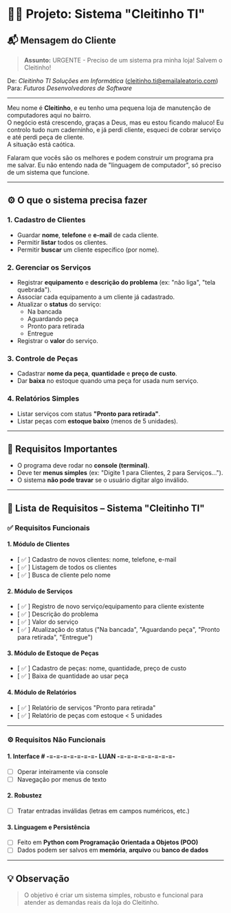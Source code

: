 # 🧑‍💻 Projeto: Sistema "Cleitinho TI"

## 📬 Mensagem do Cliente

> **Assunto:** URGENTE - Preciso de um sistema pra minha loja! Salvem o Cleitinho!

De: *Cleitinho TI Soluções em Informática* (cleitinho.ti@emailaleatorio.com)  
Para: *Futuros Desenvolvedores de Software*

---

Meu nome é **Cleitinho**, e eu tenho uma pequena loja de manutenção de computadores aqui no bairro.  
O negócio está crescendo, graças a Deus, mas eu estou ficando maluco! Eu controlo tudo num caderninho, e já perdi cliente, esqueci de cobrar serviço e até perdi peça de cliente.  
A situação está caótica.

Falaram que vocês são os melhores e podem construir um programa pra me salvar. Eu não entendo nada de "linguagem de computador", só preciso de um sistema que funcione.

---

## ⚙️ O que o sistema precisa fazer

### 1. Cadastro de Clientes
- Guardar **nome**, **telefone** e **e-mail** de cada cliente.  
- Permitir **listar** todos os clientes.  
- Permitir **buscar** um cliente específico (por nome).

### 2. Gerenciar os Serviços
- Registrar **equipamento** e **descrição do problema** (ex: "não liga", "tela quebrada").  
- Associar cada equipamento a um cliente já cadastrado.  
- Atualizar o **status** do serviço:  
  - Na bancada  
  - Aguardando peça  
  - Pronto para retirada  
  - Entregue  
- Registrar o **valor** do serviço.

### 3. Controle de Peças
- Cadastrar **nome da peça**, **quantidade** e **preço de custo**.  
- Dar **baixa** no estoque quando uma peça for usada num serviço.

### 4. Relatórios Simples
- Listar serviços com status **"Pronto para retirada"**.  
- Listar peças com **estoque baixo** (menos de 5 unidades).

---

## 🧩 Requisitos Importantes

- O programa deve rodar no **console (terminal)**.  
- Deve ter **menus simples** (ex: "Digite 1 para Clientes, 2 para Serviços...").  
- O sistema **não pode travar** se o usuário digitar algo inválido.

---

## 🧱 Lista de Requisitos – Sistema "Cleitinho TI"

### ✅ Requisitos Funcionais

#### 1. Módulo de Clientes
- [ ✅ ] Cadastro de novos clientes: nome, telefone, e-mail  
- [ ✅ ] Listagem de todos os clientes  
- [ ✅ ] Busca de cliente pelo nome  

#### 2. Módulo de Serviços
- [ ✅ ] Registro de novo serviço/equipamento para cliente existente  
- [ ✅ ] Descrição do problema  
- [ ✅ ] Valor do serviço  
- [ ✅ ] Atualização do status ("Na bancada", "Aguardando peça", "Pronto para retirada", "Entregue")  

#### 3. Módulo de Estoque de Peças
- [ ✅ ] Cadastro de peças: nome, quantidade, preço de custo  
- [ ✅ ] Baixa de quantidade ao usar peça  

#### 4. Módulo de Relatórios
- [ ✅ ] Relatório de serviços "Pronto para retirada"  
- [ ✅ ] Relatório de peças com estoque < 5 unidades  

---

### ⚙️ Requisitos Não Funcionais

#### 1. Interface # -=-=-=-=-=-=-=- LUAN -=-=-=-=-=-=-=-=-
- [ ] Operar inteiramente via console  
- [ ] Navegação por menus de texto  

#### 2. Robustez
- [ ] Tratar entradas inválidas (letras em campos numéricos, etc.)  

#### 3. Linguagem e Persistência
- [ ] Feito em **Python com Programação Orientada a Objetos (POO)**  
- [ ] Dados podem ser salvos em **memória**, **arquivo** ou **banco de dados**  

---

## 💡 Observação
> O objetivo é criar um sistema simples, robusto e funcional para atender as demandas reais da loja do Cleitinho.
